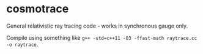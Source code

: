 # cosmotrace
General relativistic ray tracing code - works in synchronous gauge only.

Compile using something like `g++ -std=c++11 -O3 -ffast-math raytrace.cc -o raytrace`.
